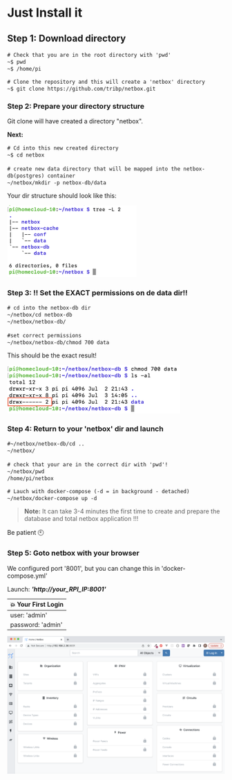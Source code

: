 # Just Install it

## Step 1: Download directory

```
# Check that you are in the root directory with 'pwd'
~$ pwd
~$ /home/pi
```

```
# Clone the repository and this will create a 'netbox' directory
~$ git clone https://github.com/tribp/netbox.git
```

### Step 2: Prepare your directory structure

Git clone will have created a directory "netbox". 

**Next:**

```
# Cd into this new created directory 
~$ cd netbox

# create new data directory that will be mapped into the netbox-db(postgres) container
~/netbox/mkdir -p netbox-db/data
```

Your dir structure should look like this:

<img src="../img/create_dir_structure_result.png" width="300px">

### Step 3: !! Set the EXACT permissions on de data dir!!

```
# cd into the netbox-db dir
~/netbox/cd netbox-db
~/netbox/netbox-db/

#set correct permissions
~/netbox/netbox-db/chmod 700 data
```

This should be the exact result!

<img src="../img/postgres_data_dir_chmod.png" width="400px">

### Step 4: Return to your 'netbox' dir and launch

```
#~/netbox/netbox-db/cd ..
~/netbox/

# check that your are in the correct dir with 'pwd'!
~/netbox/pwd
/home/pi/netbox
```

```
# Lauch with docker-compose (-d = in background - detached)
~/netbox/docker-compose up -d
```

> **Note:** It can take 3-4 minutes the first time to create and prepare the database and total netbox application !!!

Be patient :clock10:

### Step 5: Goto netbox with your browser

We configured port '8001', but you can change this in 'docker-compose.yml'

Launch: ***'http://your_RPI_IP:8001'***

| :boom: Your First Login              |
|:---------------------------|
|user: 'admin' |
|password: 'admin' |

<img src="../img/netbox_home_screen.png" width="600px">